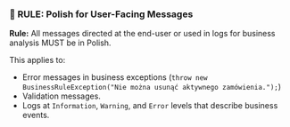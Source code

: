### 🎯 RULE: Polish for User-Facing Messages

**Rule:** All messages directed at the end-user or used in logs for business analysis MUST be in Polish.

This applies to:
*   Error messages in business exceptions (`throw new BusinessRuleException("Nie można usunąć aktywnego zamówienia.");`)
*   Validation messages.
*   Logs at `Information`, `Warning`, and `Error` levels that describe business events.